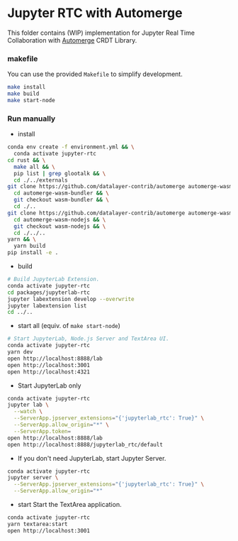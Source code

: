 # Jupyter RTC with Automerge

This folder contains (WIP) implementation for Jupyter Real Time Collaboration with [Automerge](https://github.com/automerge/automerge) CRDT Library.

### makefile

You can use the provided `Makefile` to simplify development.

```sh
make install
make build
make start-node
```

### Run manually

- install 
```bash
conda env create -f environment.yml && \
  conda activate jupyter-rtc
cd rust && \
  make all && \
  pip list | grep glootalk && \
  cd ./../externals
git clone https://github.com/datalayer-contrib/automerge automerge-wasm-bundler && \
  cd automerge-wasm-bundler && \
  git checkout wasm-bundler && \
  cd ./..
git clone https://github.com/datalayer-contrib/automerge automerge-wasm-nodejs && \
  cd automerge-wasm-nodejs && \
  git checkout wasm-nodejs && \
  cd ./../..
yarn && \
  yarn build
pip install -e .
```

- build
```bash
# Build JupyterLab Extension.
conda activate jupyter-rtc
cd packages/jupyterlab-rtc
jupyter labextension develop --overwrite
jupyter labextension list
cd ../..
```

- start all (equiv. of `make start-node`)
```bash
# Start JupyterLab, Node.js Server and TextArea UI.
conda activate jupyter-rtc
yarn dev
open http://localhost:8888/lab
open http://localhost:3001
open http://localhost:4321
```


- Start JupyterLab only
```bash
conda activate jupyter-rtc
jupyter lab \
  --watch \
  --ServerApp.jpserver_extensions="{'jupyterlab_rtc': True}" \
  --ServerApp.allow_origin="*" \
  --ServerApp.token=
open http://localhost:8888/lab
open http://localhost:8888/jupyterlab_rtc/default
```

- If you don't need JupyterLab, start Jupyter Server.
```bash
conda activate jupyter-rtc
jupyter server \
  --ServerApp.jpserver_extensions="{'jupyterlab_rtc': True}" \
  --ServerApp.allow_origin="*"
```

- start Start the TextArea application.
```bash
conda activate jupyter-rtc
yarn textarea:start
open http://localhost:3001
```
